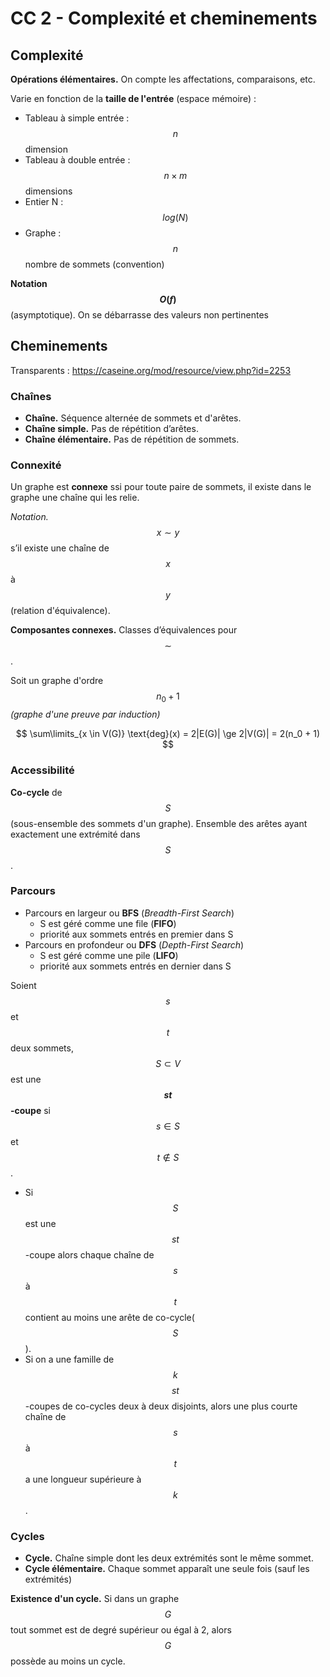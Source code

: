 # CC 2 - Complexité et cheminements

## Complexité

**Opérations élémentaires.** On compte les affectations, comparaisons, etc.

Varie en fonction de la **taille de l'entrée** (espace mémoire) :

- Tableau à simple entrée : $$n$$ dimension
- Tableau à double entrée : $$n \times m$$ dimensions
- Entier N : $$log(N)$$
- Graphe : $$n$$ nombre de sommets (convention)

**Notation $$O(f)$$** (asymptotique). On se débarrasse des valeurs non pertinentes

## Cheminements

Transparents : <https://caseine.org/mod/resource/view.php?id=2253>

### Chaînes

- **Chaîne.** Séquence alternée de sommets et d'arêtes.
- **Chaîne simple.** Pas de répétition d’arêtes.
- **Chaîne élémentaire.** Pas de répétition de sommets.

### Connexité

Un graphe est **connexe** ssi pour toute paire de sommets, il existe dans le graphe une chaîne qui les relie.

*Notation.* $$x \sim y$$ s’il existe une chaîne de $$x$$ à $$y$$ (relation d'équivalence).

**Composantes connexes.** Classes d’équivalences pour $$\sim$$.

Soit un graphe d'ordre $$n_0 + 1$$ *(graphe d'une preuve par induction)*

$$
\sum\limits_{x \in V(G)} \text{deg}(x) = 2|E(G)| \ge 2|V(G)| = 2(n_0 + 1)
$$

### Accessibilité

**Co-cycle** de $$S$$ (sous-ensemble des sommets d'un graphe). Ensemble des arêtes ayant exactement une extrémité dans $$S$$.

### Parcours

- Parcours en largeur ou **BFS** (*Breadth-First Search*)
  - S est géré comme une file (**FIFO**)
  - priorité aux sommets entrés en premier dans S
- Parcours en profondeur ou **DFS** (*Depth-First Search*)
  - S est géré comme une pile (**LIFO**)
  - priorité aux sommets entrés en dernier dans S

Soient $$s$$ et $$t$$ deux sommets, $$S \subset V$$ est une **$$st$$-coupe** si $$s \in S$$ et $$t \notin S$$.

- Si $$S$$ est une $$st$$-coupe alors chaque chaîne de $$s$$ à $$t$$ contient au moins une arête de co-cycle($$S$$).
- Si on a une famille de $$k$$ $$st$$-coupes de co-cycles deux à deux disjoints, alors une plus courte chaîne de $$s$$ à $$t$$ a une longueur supérieure à $$k$$.

### Cycles

- **Cycle.** Chaîne simple dont les deux extrémités sont le même sommet.
- **Cycle élémentaire.** Chaque sommet apparaît une seule fois (sauf les extrémités)

**Existence d'un cycle.** Si dans un graphe $$G$$ tout sommet est de degré supérieur ou égal à 2, alors $$G$$ possède au moins un cycle.
